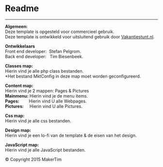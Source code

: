 # Readme
---
**Algemeen:**  
Deze template is opgesteld voor commercieel gebruik.  
Deze template is ontwikkeld voor uitsluitend gebruik door [Vakantiestunt.nl](http://www.vakantiestunt.nl/).

**Ontwikkelaars**  
Front end developer:	&nbsp;Stefan Pelgrom.  
Back end developer:		&nbsp;&nbsp;Tim Biesenbeek.  

**Classes map:**  
Hierin vind je alle php class bestanden.  
*Het bestand MktConfig in deze map moet worden geconfigureerd.

**Content map:**  
Hierin vind je 2 mappen: Pages & Pictures  
**Mainmenu:**		Hierin vind je de menu items.  
**Pages:** 			&nbsp;&nbsp;&nbsp;&nbsp;&nbsp;&nbsp;&nbsp;Hierin vind U alle Webpages.   
**Pictures:**		&nbsp;&nbsp;&nbsp;&nbsp;Hierin vind U alle Pictures.

**Css map:**  
Hierin vind je alle css bestanden.

**Design map:**   
Hierin vind je een lo-fi van de template & de eisen van het design.

**JavaScript map:**  
Hierin vind je alle JavaScript bestanden.

© Copyright 2015 MakerTim